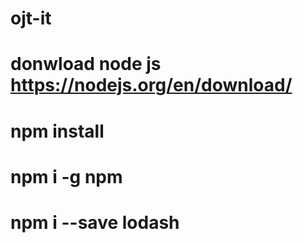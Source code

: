 # ojt-it

# donwload node js https://nodejs.org/en/download/

# npm install

# npm i -g npm
# npm i --save lodash